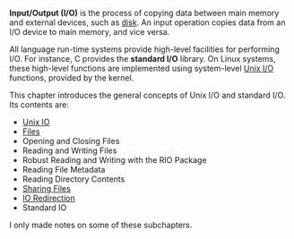 **Input/Output (I/O)** is the process of copying data between main memory and external devices, such as [disk](Storage%20Technologies#Disk%20Storage). An input operation copies data from an I/O device to main memory, and vice versa.

All language run-time systems provide high-level facilities for performing I/O. For instance, C provides the **standard I/O** library. On Linux systems, these high-level functions are implemented using system-level [Unix I/O](Unix%20IO.md) functions, provided by the kernel. 

This chapter introduces the general concepts of Unix I/O and standard I/O. Its contents are:

* [Unix IO](Unix%20IO.md)
* [Files](Files.md)
* Opening and Closing Files
* Reading and Writing Files
* Robust Reading and Writing with the RIO Package
* Reading File Metadata
* Reading Directory Contents
* [Sharing Files](Sharing%20Files.md)
* [IO Redirection](IO%20Redirection.md)
* Standard IO

I only made notes on some of these subchapters.